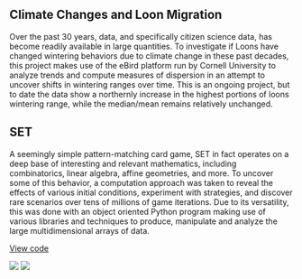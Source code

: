 ## Climate Changes and Loon Migration 

Over the past 30 years, data, and specifically citizen science data, has become readily available in large quantities. To investigate if Loons have changed wintering behaviors due to climate change in these past decades, this project makes use of the eBird platform run by Cornell University to analyze trends and compute measures of dispersion in an attempt to uncover shifts in wintering ranges over time. This is an ongoing project, but to date the data show a northernly increase in the highest portions of loons wintering range, while the median/mean remains relatively unchanged. 

## SET

A seemingly simple pattern-matching card game, SET in fact operates on a deep base of interesting and relevant mathematics, including combinatorics, linear algebra, affine geometries, and more. To uncover some of this behavior, a computation approach was taken to reveal the effects of various initial conditions, experiment with strategies, and discover rare scenarios over tens of millions of game iterations. Due to its versatility, this was done with an object oriented Python program making use of various libraries and techniques to produce, manipulate and analyze the large multidimensional arrays of data. 

[View code](https://github.com/ThomasMatthews314/SET)

[![](https://img.shields.io/badge/Python-white?logo=Python)](#) 
[![](https://img.shields.io/badge/NumPy-white?logo=Jupyter)](#) 
